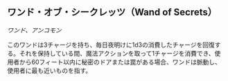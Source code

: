 ## ワンド・オブ・シークレッツ（Wand of Secrets）
*ワンド、アンコモン*

このワンドは3チャージを持ち、毎日夜明けに1d3の消費したチャージを回復する。それを保持している間、魔法アクションを取って1チャージを消費でき、使用者から60フィート以内に秘密のドアまたは罠がある場合、ワンドは脈動し、使用者に最も近いものを指す。